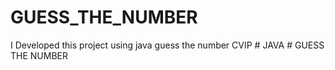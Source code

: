 # GUESS_THE_NUMBER
I Developed this project using java guess the number
CVIP # JAVA # GUESS THE NUMBER
